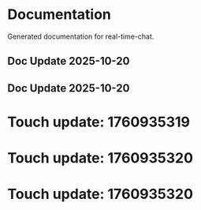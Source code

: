 # Documentation

Generated documentation for real-time-chat.

## Doc Update 2025-10-20

## Doc Update 2025-10-20

# Touch update: 1760935319

# Touch update: 1760935320

# Touch update: 1760935320
